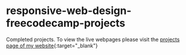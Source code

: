 # responsive-web-design-freecodecamp-projects
 Completed projects. To view the live webpages please visit the [projects page of my website](https://carmancater.github.io/projects/){:target="_blank"}
